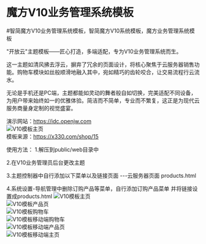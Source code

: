 # 魔方V10业务管理系统模板

#智简魔方V10业务管理系统模板，智简魔方V10系统模板，魔方业务管理系统模板

"开放云"主题模板——匠心打造，多端适配，专为V10业务管理系统而生。

这一主题如清风拂去浮云，摒弃了冗余的页面设计，将核心聚焦于云服务器销售功能。购物车模块如丝般顺滑地融入其中，宛如精巧的齿轮咬合，让交易流程行云流水。

无论是手机还是PC端，主题都能如灵动的舞者般自如切换，完美适配不同设备，为用户带来始终如一的优雅体验。简洁而不简单，专业而不繁复，这正是为现代云服务商量身定制的视觉盛宴。

演示网站：https://idc.openjw.com  
![V10模板主页](/test.png)  
模板来源：https://x330.com/shop/15

使用方法：
1.解压到public/web目录中

2.在V10业务管理员后台更改主题

3.主题控制器中自行添加以下菜单以及链接页面
---云服务器页面 products.html

4.系统设置-导航管理中删除订购产品等菜单，自行添加订购产品菜单
并将链接设置成products.html
![V10模板主页](/src/1.png)  
![V10模板产品页](/src/2.png)  
![V10模板购物车](/src/3.png)  
![V10模板移动端购物车](/src/4.png)  
![V10模板移动端产品页](/src/5.png)  
![V10模板移动端主页](/src/6.png)  
